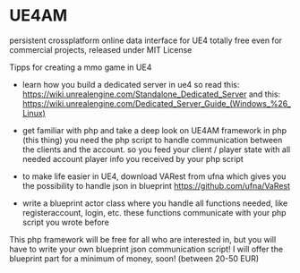 # UE4AM
persistent crossplatform online data interface for UE4
totally free even for commercial projects, released under MIT License

Tipps for creating a mmo game in UE4

- learn how you build a dedicated server in ue4
  so read this: https://wiki.unrealengine.com/Standalone_Dedicated_Server
  and     this: https://wiki.unrealengine.com/Dedicated_Server_Guide_(Windows_%26_Linux)

- get familiar with php and take a deep look on UE4AM framework in php (this thing)
  you need the php script to handle communication between the clients and the account. so you feed your client / player state with all needed account player info you received by your php script

- to make life easier in UE4, download VARest from ufna which gives you the possibility to handle json in blueprint
https://github.com/ufna/VaRest

- write a blueprint actor class where you handle all functions needed, like registeraccount, login, etc. these functions communicate with your php script you wrote before


This php framework will be free for all who are interested in, but you will have to write your own blueprint json communication script!
I will offer the blueprint part for a minimum of money, soon!
(between 20-50 EUR)
